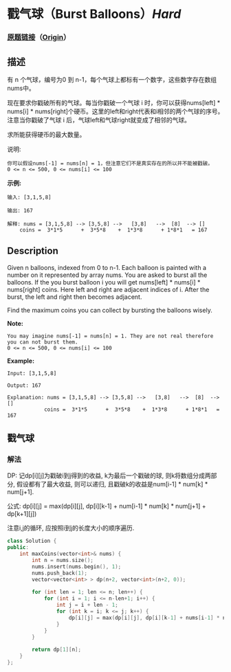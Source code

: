 # 戳气球（Burst Balloons）*Hard*
### [原题链接](https://leetcode-cn.com/problems/burst-balloons)（[Origin](https://leetcode.com/problems/burst-balloons)）
## 描述
有 n 个气球，编号为0 到 n-1，每个气球上都标有一个数字，这些数字存在数组nums中。

现在要求你戳破所有的气球。每当你戳破一个气球 i 时，你可以获得nums[left] * nums[i] * nums[right]个硬币。这里的left和right代表和i相邻的两个气球的序号。注意当你戳破了气球 i 后，气球left和气球right就变成了相邻的气球。

求所能获得硬币的最大数量。

说明:


	你可以假设nums[-1] = nums[n] = 1，但注意它们不是真实存在的所以并不能被戳破。
	0 <= n <= 500, 0 <= nums[i] <= 100


**示例:**
```
输入: [3,1,5,8]

输出: 167 

解释: nums = [3,1,5,8] --> [3,5,8] -->   [3,8]   -->  [8]  --> []
    coins =  3*1*5      +  3*5*8    +  1*3*8      + 1*8*1   = 167
```

## Description
Given n balloons, indexed from 0 to n-1. Each balloon is painted with a number on it represented by array nums. You are asked to burst all the balloons. If the you burst balloon i you will get nums[left] * nums[i] * nums[right] coins. Here left and right are adjacent indices of i. After the burst, the left and right then becomes adjacent.

Find the maximum coins you can collect by bursting the balloons wisely.

**Note:**



	You may imagine nums[-1] = nums[n] = 1. They are not real therefore you can not burst them.
	0 <= n <= 500, 0 <= nums[i] <= 100


**Example:**
```
Input: [3,1,5,8]

Output: 167 

Explanation: nums = [3,1,5,8] --> [3,5,8] -->   [3,8]   -->  [8]  --> []
            coins =  3*1*5      +  3*5*8    +  1*3*8      + 1*8*1   = 167

```


## 戳气球
### 解法
DP: 记dp[i][j]为戳破i到j得到的收益, k为最后一个戳破的球, 则k将数组分成两部分, 假设都有了最大收益, 则可以递归, 且戳破k的收益是num[i-1] * num[k] * num[j+1].

公式: dp[i][j] = max(dp[i][j], dp[i][k-1] + num[i-1] * num[k] * num[j+1] + dp[k+1][j])

注意i,j的循环, 应按照i到j的长度大小的顺序遍历.

```c++
class Solution {
public:
    int maxCoins(vector<int>& nums) {
        int n = nums.size();
        nums.insert(nums.begin(), 1);
        nums.push_back(1);
        vector<vector<int> > dp(n+2, vector<int>(n+2, 0));
        
        for (int len = 1; len <= n; len++) {
            for (int i = 1; i <= n-len+1; i++) {
                int j = i + len - 1;
                for (int k = i; k <= j; k++) {
                    dp[i][j] = max(dp[i][j], dp[i][k-1] + nums[i-1] * nums[k] * nums[j+1] + dp[k+1][j]);
                }
            }
        }
        
        return dp[1][n];
    }
};
```